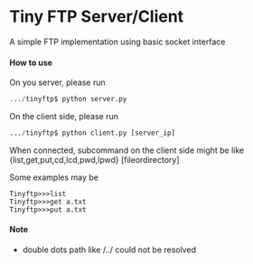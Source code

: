 # Tiny FTP Server/Client
A simple FTP implementation using basic socket interface 

#### How to use
On you server, please run

```python
.../tinyftp$ python server.py
```
On the client side, please run

```python
.../tinyftp$ python client.py [server_ip]
```
When connected, subcommand on the client side might be like {list,get,put,cd,lcd,pwd,lpwd} [fileordirectory]

Some examples may be

```
Tinyftp>>>list
Tinyftp>>>get a.txt
Tinyftp>>>put a.txt
```

#### Note
* double dots path like /../ could not be resolved


